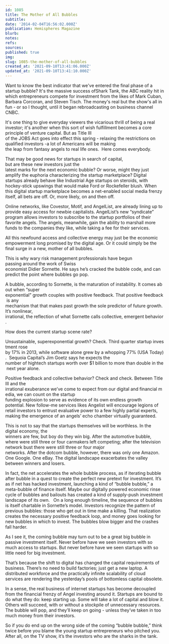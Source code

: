 ```yaml
---
id: 1085
title: The Mother of All Bubbles
subtitle: 
date: '2014-02-04T16:56:02.000Z'
publication: Hemispheres Magazine
blurb: 
notes: 
refs: 
sources: 
published: true
img: 
slug: 1085-the-mother-of-all-bubbles
created_at: '2021-09-10T13:41:06.000Z'
updated_at: '2021-09-10T13:41:10.000Z'
---
```

Want to know the best indicator that we've entered the final phase of a startup bubble? It's the massive success ofShark Tank, the ABC reality hit in which entrepreneurs compete for investment from the likes of Mark Cuban, Barbara Corcoran, and Steven Tisch. The money's real but the show's all in fun - or so I thought, until it began rebroadcasting on business channel CNBC. 

It's one thing to give everyday viewers the vicarious thrill of being a real investor; it's another when this sort of wish fulfillment becomes a core principle of venture capital. But as Title III of the JOBS Act goes into effect this spring - relaxing the restrictions on qualified investors -a lot of Americans will be making the leap from fantasy angels to real life ones.  Here comes everybody.  

That may be good news for startups in search of capital, but are these new investors just the latest marks for the next economic bubble? Or worse, might they just amplify the euphoria characterizing the startup marketplace? Digital startups already behave like Industrial Age startups on steroids, with hockey-stick upswings that would make Ford or Rockefeller blush. When this digital startup marketplace becomes a net-enabled social media frenzy itself, all bets are off. Or, more likely, on and then off. 

Online networks, like Covestor, Motif, and AngelList, are already lining up to provide easy access for newbie capitalists. AngelList’s new “syndicate” program allows investors to subscribe to the startup portfolios of their favorite angels. The angels, meanwhile, gain the ability to marshall more funds to the companies they like, while taking a fee for their services. 

All this newfound access and collective energy may just be the economic empowerment long promised by the digital age. Or it could simply be the final surge in a new, mother of all bubbles. 

This is why wary risk management professionals have begun passing around the work of Swiss economist Didier Sornette. He says he’s cracked the bubble code, and can predict the point where bubbles go pop.

A bubble, according to Sornette, is the maturation of instability. It comes about when “super exponential” growth couples with positive feedback. That positive feedback is any mechanism that that makes past growth the sole predictor of future growth. It’s nonlinear, irrational, the reflection of what Sornette calls collective, emergent behavior. 

How does the current startup scene rate? 

Unsustainable, superexponential growth? Check. Third quarter startup investment rose by 17% in 2013, while software alone grew by a whopping 77% (USA Today).  Sequoia Capital’s Jim Goetz says he expects the number of hightech startups worth over $1 billion to more than double in the next year alone.

Positive feedback and collective behavior? Check and check. Between Title III and the irrational exuberance we’ve come to expect from our digital and financial media, we can count on the startup funding explosion to serve as evidence of its own endless growth potential. New follow-me services likes Angelist will encourage legions of retail investors to entrust evaluative power to a few highly partial experts, making the emergence of an angels’ echo chamber virtually guaranteed. 

This is not to say that the startups themselves will be worthless. In the digital economy, the winners are few, but boy do they win big. After the automotive bubble, where were still three or four carmakers left competing; after the television network bust there were still three or four major networks. After the dotcom bubble, however, there was only one Amazon. One Google. One eBay. The digital landscape exacerbates the valley between winners and losers. 

In fact, the net accelerates the whole bubble process, as if iterating bubble after bubble in a quest to create the perfect new pretext for investment. It’s as if net has hacked investment, launching a kind of “bubble bubble,” a meta-bubble of finance itself. Maybe our digitally powered economic rinse cycle of bubbles and bailouts has created a kind of supply-push investment landscape of its own.
 
On a long enough timeline, the sequence of bubbles is itself chartable in Sornette’s model. Investors recognize the pattern of previous bubbles: those who get out in time make a killing. That realization creates the necessary positive feedback loop, and money goes looking for new bubbles in which to invest. The bubbles blow bigger and the crashes fall harder.

As I see it, the coming bubble may turn out to be a great big bubble in passive investment itself. Never before have we seen investors with so much access to startups. But never before have we seen startups with so little need for big investment. 

That’s because the shift to digital has changed the capital requirements of business. There’s no need to build factories; just get a new laptop. A distributed workforce and the practically infinite scalability of cloud services are rendering the yesterday’s pools of bottomless capital obsolete.

In a sense, the real business of internet startups has become decoupled from the financial frenzy of Angel investing around it. Startups are bound to do what they do: keep starting up. Some will take a lot of capital and blow it. Others will succeed, with or without a stockpile of unnecessary resources. The bubble will pop, and they’ll keep on going - unless they’ve taken in too much money from their investors. 

So if you do end up on the wrong side of the coming “bubble bubble,” think twice before you blame the young startup entrepreneurs who pitched you. After all, on the TV show, it’s the investors who are the sharks in the tank. 

